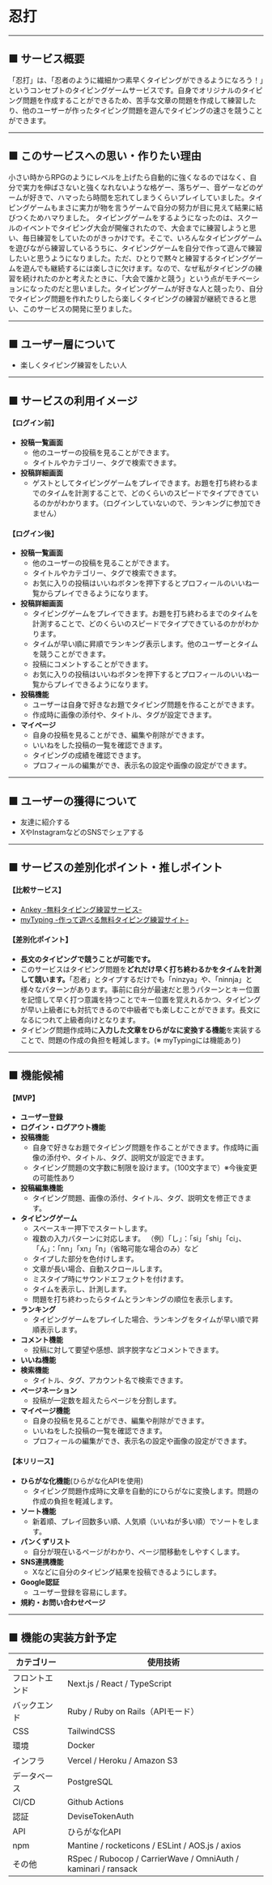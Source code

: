 # 忍打
***
## ■ サービス概要
「忍打」は、「忍者のように繊細かつ素早くタイピングができるようになろう！」というコンセプトのタイピングゲームサービスです。自身でオリジナルのタイピング問題を作成することができるため、苦手な文章の問題を作成して練習したり、他のユーザーが作ったタイピング問題を遊んでタイピングの速さを競うことができます。
***
## ■ このサービスへの思い・作りたい理由
小さい時からRPGのようにレベルを上げたら自動的に強くなるのではなく、自分で実力を伸ばさないと強くなれないような格ゲー、落ちゲー、音ゲーなどのゲームが好きで、ハマったら時間を忘れてしまうくらいプレイしていました。タイピングゲームもまさに実力が物を言うゲームで自分の努力が目に見えて結果に結びつくためハマりました。
タイピングゲームをするようになったのは、スクールのイベントでタイピング大会が開催されたので、大会までに練習しようと思い、毎日練習をしていたのがきっかけです。そこで、いろんなタイピングゲームを遊びながら練習しているうちに、タイピングゲームを自分で作って遊んで練習したいと思うようになりました。ただ、ひとりで黙々と練習するタイピングゲームを遊んでも継続するには楽しさに欠けます。なので、なぜ私がタイピングの練習を続けれたのかと考えたときに、「大会で誰かと競う」という点がモチベーションになったのだと思いました。タイピングゲームが好きな人と競ったり、自分でタイピング問題を作れたりしたら楽しくタイピングの練習が継続できると思い、このサービスの開発に至りました。
***
## ■ ユーザー層について
- 楽しくタイピング練習をしたい人
***
## ■ サービスの利用イメージ
#### 【ログイン前】
- **投稿一覧画面**
  - 他のユーザーの投稿を見ることができます。
  - タイトルやカテゴリー、タグで検索できます。
- **投稿詳細画面**
  - ゲストとしてタイピングゲームをプレイできます。お題を打ち終わるまでのタイムを計測することで、どのくらいのスピードでタイプできているのかがわかります。（ログインしていないので、ランキングに参加できません）

#### 【ログイン後】
- **投稿一覧画面**
  - 他のユーザーの投稿を見ることができます。
  - タイトルやカテゴリー、タグで検索できます。
  - お気に入りの投稿はいいねボタンを押下するとプロフィールのいいね一覧からプレイできるようになります。
- **投稿詳細画面**
  - タイピングゲームをプレイできます。お題を打ち終わるまでのタイムを計測することで、どのくらいのスピードでタイプできているのかがわかります。
  - タイムが早い順に昇順でランキング表示します。他のユーザーとタイムを競うことができます。
  - 投稿にコメントすることができます。
  - お気に入りの投稿はいいねボタンを押下するとプロフィールのいいね一覧からプレイできるようになります。
- **投稿機能**
  - ユーザーは自身で好きなお題でタイピング問題を作ることができます。
  - 作成時に画像の添付や、タイトル、タグが設定できます。
- **マイページ**
  - 自身の投稿を見ることができ、編集や削除ができます。
  - いいねをした投稿の一覧を確認できます。
  - タイピングの成績を確認できます。
  - プロフィールの編集ができ、表示名の設定や画像の設定ができます。
***
## ■ ユーザーの獲得について
- 友達に紹介する
- XやInstagramなどのSNSでシェアする
***
## ■ サービスの差別化ポイント・推しポイント
#### 【比較サービス】
- [Ankey -無料タイピング練習サービス-](https://ankey.io/)
- [myTyping -作って遊べる無料タイピング練習サイト-](https://typing.twi1.me/)

#### 【差別化ポイント】
- **長文のタイピングで競うことが可能です。**
- このサービスはタイピング問題を**どれだけ早く打ち終わるかをタイムを計測して競います。**「忍者」とタイプするだけでも「ninzya」や、「ninnja」と様々なパターンがあります。事前に自分が最速だと思うパターンとキー位置を記憶して早く打つ意識を持つことでキー位置を覚えれるかつ、タイピングが早い上級者にも対抗できるので中級者でも楽しむことができます。長文になるにつれて上級者向けとなります。
- タイピング問題作成時に**入力した文章をひらがなに変換する機能**を実装することで、問題の作成の負担を軽減します。(※ myTypingには機能あり)

***
## ■ 機能候補
#### 【MVP】
- **ユーザー登録**
- **ログイン・ログアウト機能**
- **投稿機能**
  - 自身で好きなお題でタイピング問題を作ることができます。作成時に画像の添付や、タイトル、タグ、説明文が設定できます。
  - タイピング問題の文字数に制限を設けます。（100文字まで）※今後変更の可能性あり
- **投稿編集機能**
  - タイピング問題、画像の添付、タイトル、タグ、説明文を修正できます。
- **タイピングゲーム**
  - スペースキー押下でスタートします。
  - 複数の入力パターンに対応します。
（例）「し」：「si」「shi」「ci」、「ん」：「nn」「xn」「n」（省略可能な場合のみ）など
  - タイプした部分を色付けします。
  - 文章が長い場合、自動スクロールします。
  - ミスタイプ時にサウンドエフェクトを付けます。
  - タイムを表示し、計測します。
  - 問題を打ち終わったらタイムとランキングの順位を表示します。
- **ランキング**
  - タイピングゲームをプレイした場合、ランキングをタイムが早い順で昇順表示します。
- **コメント機能**
  - 投稿に対して要望や感想、誤字脱字などコメントできます。
- **いいね機能**
- **検索機能**
  - タイトル、タグ、アカウント名で検索できます。
- **ページネーション**
  - 投稿が一定数を超えたらページを分割します。
- **マイページ機能**
  - 自身の投稿を見ることができ、編集や削除ができます。
  - いいねをした投稿の一覧を確認できます。
  - プロフィールの編集ができ、表示名の設定や画像の設定ができます。
#### 【本リリース】
  - **ひらがな化機能**(ひらがな化APIを使用)
    - タイピング問題作成時に文章を自動的にひらがなに変換します。問題の作成の負担を軽減します。
  - **ソート機能**
    - 新着順、プレイ回数多い順、人気順（いいねが多い順）でソートをします。
  - **パンくずリスト**
    - 自分が現在いるページがわかり、ページ間移動をしやすくします。
  - **SNS連携機能**
    - Xなどに自分のタイピング結果を投稿できるようにします。
  - **Google認証**
    - ユーザー登録を容易にします。
  - **規約・お問い合わせページ**
***
## ■ 機能の実装方針予定
| カテゴリー | 使用技術 |
| ---- | ---- |
| フロントエンド |  Next.js / React / TypeScript |
| バックエンド | Ruby / Ruby on Rails（APIモード） |
| CSS | TailwindCSS |
| 環境 | Docker |
| インフラ | Vercel / Heroku / Amazon S3 |
| データベース | PostgreSQL |
| CI/CD | Github Actions |
| 認証 | DeviseTokenAuth |
| API | ひらがな化API |
| npm | Mantine / rocketicons / ESLint / AOS.js / axios |
| その他 | RSpec / Rubocop / CarrierWave / OmniAuth / kaminari / ransack|
